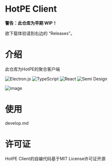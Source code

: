# HotPE Client

**警告：此仓库为早期 WIP！**

欲下载体验请到右边的 “Releases”。

# 介绍

此仓库为HotPE的聚合客户端

![Electron.js](https://img.shields.io/badge/Electron-191970?style=for-the-badge&logo=Electron&logoColor=white)
![TypeScript](https://img.shields.io/badge/TypeScript-%23323330.svg?style=for-the-badge&logo=TypeScript&logoColor=%23F7DF1E)
![React](https://img.shields.io/badge/React-%2335495e.svg?style=for-the-badge&logo=React&logoColor=%234FC08D)
![Semi Design](https://img.shields.io/badge/-SemiDesign-%230170FE?style=for-the-badge&logo=Semi-Design&logoColor=white)

![image](https://github.com/VirtualHotBar/HotPE_Client/assets/96966978/9e5c47cb-7989-4927-a9d2-f87c9cd38b0b)


# 使用

develop.md

# 许可证
HotPE Client的自编代码基于MIT License许可证开源